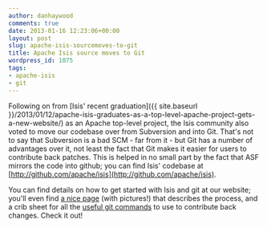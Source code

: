 ```yaml
---
author: danhaywood
comments: true
date: 2013-01-16 12:23:06+00:00
layout: post
slug: apache-isis-sourcemoves-to-git
title: Apache Isis source moves to Git
wordpress_id: 1075
tags:
- apache-isis
- git
---
```


Following on from [Isis' recent graduation]({{ site.baseurl }}/2013/01/12/apache-isis-graduates-as-a-top-level-apache-project-gets-a-new-website/) as an Apache top-level project, the Isis community also voted to move our codebase over from Subversion and into Git.  That's not to say that Subversion is a bad SCM - far from it - but Git has a number of advantages over it, not least the fact that Git makes it easier for users to contribute back patches.  This is helped in no small part by the fact that ASF mirrors the code into github; you can find Isis' codebase at [http://github.com/apache/isis](http://github.com/apache/isis).

You can find details on how to get started with Isis and git at our website; you'll even find [a nice page](http://isis.apache.org/contributors/contributing.html) (with pictures!) that describes the process, and a crib sheet for all the [useful git commands](http://isis.apache.org/contributors/git-cookbook.html) to use to contribute back changes.  Check it out!

